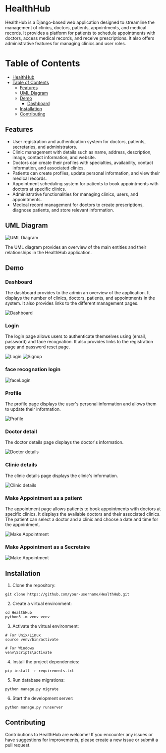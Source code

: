# HealthHub

HealthHub is a Django-based web application designed to streamline the management of clinics, doctors, patients, appointments, and medical records. It provides a platform for patients to schedule appointments with doctors, access medical records, and receive prescriptions. It also offers administrative features for managing clinics and user roles.

# Table of Contents

- [HealthHub](#healthhub)
- [Table of Contents](#table-of-contents)
  - [Features](#features)
  - [UML Diagram](#uml-diagram)
  - [Demo](#demo)
    - [Dashboard](#dashboard)
  - [Installation](#installation)
  - [Contributing](#contributing)

## Features

- User registration and authentication system for doctors, patients, secretaries, and administrators.
- Clinic management with details such as name, address, description, image, contact information, and website.
- Doctors can create their profiles with specialties, availability, contact information, and associated clinics.
- Patients can create profiles, update personal information, and view their medical records.
- Appointment scheduling system for patients to book appointments with doctors at specific clinics.
- Administrative functionalities for managing clinics, users, and appointments.
- Medical record management for doctors to create prescriptions, diagnose patients, and store relevant information.

## UML Diagram

![UML Diagram](uml/myapp_models.png)

The UML diagram provides an overview of the main entities and their relationships in the HealthHub application.

## Demo

### Dashboard

The dashboard provides to the admin an overview of the application. It displays the number of clinics, doctors, patients, and appointments in the system. It also provides links to the different management pages.

![Dashboard](img_git/Dashboard.png)

### Login

The login page allows users to authenticate themselves using (email, password) and face recognation. It also provides links to the registration page and password reset page.

![Login](img_git/sign_in.png)
![Signup](img_git/Sign_up.png)

### face recognation login

![faceLogin](img_git/face_recognation_login.png)

### Profile

The profile page displays the user's personal information and allows them to update their information.

![Profile](img_git/Profile.png)

### Doctor detail

The doctor details page displays the doctor's information.

![Doctor details](img_git/medecin_details.png)

### Clinic  details

The clinic details page displays the clinic's information.

![Clinic details](img_git/clinique_details.png)


### Make Appointment as a patient

The appointment page allows patients to book appointments with doctors at specific clinics. It displays the available doctors and their associated clinics. The patient can select a doctor and a clinic and choose a date and time for the appointment.

![Make Appointment](img_git/appointment_as_Patient.png)

### Make Appointment as a Secretaire

![Make Appointment](img_git/appointment_as_Secretaire.png)

## Installation

1. Clone the repository:

```shell
git clone https://github.com/your-username/HealthHub.git
```

2. Create a virtual environment:

```shell
cd HealthHub
python3 -m venv venv
```

3. Activate the virtual environment:

```shell
# For Unix/Linux
source venv/bin/activate

# For Windows
venv\Scripts\activate

```

4. Install the project dependencies:

```shell
pip install -r requirements.txt
```

5. Run database migrations:

```shell
python manage.py migrate
```

6. Start the development server:

```shell
python manage.py runserver
```

## Contributing

Contributions to HealthHub are welcome! If you encounter any issues or have suggestions for improvements, please create a new issue or submit a pull request.
